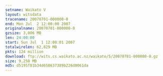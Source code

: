 ```yaml
---
setname: Waikato V
layout: witsdata
tracename: 20070701-000000-0
end: Mon Jul  2 12:00:00 2007
originalname: 20070701-000000-0
gzsize: 3,006 MB
len: 24:00:00
start: Sun Jul  1 12:00:01 2007
totalwirelen: 62,829 MB
pkts: 124 million
download: ftp://wits.cs.waikato.ac.nz/waikato/5/20070701-000000-0.gz
size: 9,250 MB
md5: d5195f81b34d658637389b226d8061da
---
```

